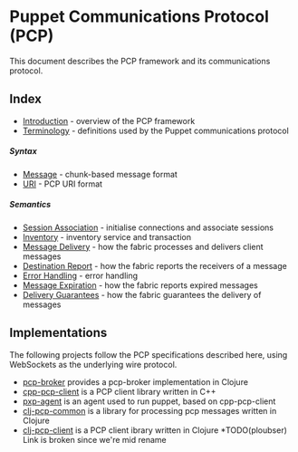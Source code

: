 Puppet Communications Protocol (PCP)
===

This document describes the PCP framework and its communications protocol.

Index
----

- [Introduction][10] - overview of the PCP framework
- [Terminology][11] - definitions used by the Puppet communications protocol

##### Syntax
- [Message][20] - chunk-based message format
- [URI][21] - PCP URI format

##### Semantics
- [Session Association][31] - initialise connections and associate sessions
- [Inventory][32] - inventory service and transaction
- [Message Delivery][33] - how the fabric processes and delivers client messages
- [Destination Report][34] - how the fabric reports the receivers of a message
- [Error Handling][35] - error handling
- [Message Expiration][36] - how the fabric reports expired messages
- [Delivery Guarantees][37] - how the fabric guarantees the delivery of messages

Implementations
----

The following projects follow the PCP specifications described here, using
WebSockets as the underlying wire protocol.

 - [pcp-broker][41] provides a pcp-broker implementation in Clojure
 - [cpp-pcp-client][42] is a PCP client library written in C++
 - [pxp-agent][43] is an agent used to run puppet, based on cpp-pcp-client
 - [clj-pcp-common][44] is a library for processing pcp messages written in
 Clojure
 - [clj-pcp-client][45] is a PCP client ibrary written in Clojure *TODO(ploubser) Link is broken since we're mid rename

[10]: intro.md
[11]: terminology.md
[12]: wire_protocol.md
[20]: message.md
[21]: uri.md
[31]: association.md
[32]: inventory.md
[33]: delivery.md
[34]: destination_report.md
[35]: error_handling.md
[36]: ttl_expired.md
[37]: delivery_guarantees.md
[41]: https://github.com/puppetlabs/pcp-broker
[42]: https://github.com/puppetlabs/cpp-pcp-client
[43]: https://github.com/puppetlabs/pxp-agent
[44]: https://github.com/puppetlabs/clj-pcp-common
[45]: https://github.com/puppetlabs/clj-pcp-client 
